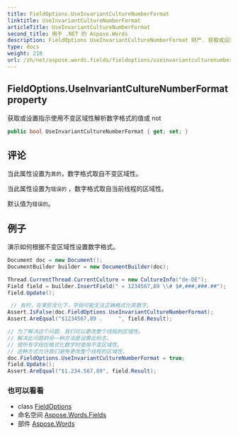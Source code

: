 ```yaml
---
title: FieldOptions.UseInvariantCultureNumberFormat
linktitle: UseInvariantCultureNumberFormat
articleTitle: UseInvariantCultureNumberFormat
second_title: 用于 .NET 的 Aspose.Words
description: FieldOptions UseInvariantCultureNumberFormat 财产. 获取或设置指示使用不变区域性解析数字格式的值或 not 在 C#.
type: docs
weight: 210
url: /zh/net/aspose.words.fields/fieldoptions/useinvariantculturenumberformat/
---
```

## FieldOptions.UseInvariantCultureNumberFormat property

获取或设置指示使用不变区域性解析数字格式的值或 not

```csharp
public bool UseInvariantCultureNumberFormat { get; set; }
```

## 评论

当此属性设置为`真的`，数字格式取自不变区域性。

当此属性设置为`错误的` ，数字格式取自当前线程的区域性。

默认值为`错误的`。

## 例子

演示如何根据不变区域性设置数字格式。

```csharp
Document doc = new Document();
DocumentBuilder builder = new DocumentBuilder(doc);

Thread.CurrentThread.CurrentCulture = new CultureInfo("de-DE");
Field field = builder.InsertField(" = 1234567,89 \\# $#,###,###.##");
field.Update();

 // 有时，在某些文化下，字段可能无法正确格式化其数字。
Assert.IsFalse(doc.FieldOptions.UseInvariantCultureNumberFormat);
Assert.AreEqual("$1234567,89 .     ", field.Result);

// 为了解决这个问题，我们可以更改整个线程的区域性。
// 解决此问题的另一种方法是设置此标志，
// 使所有字段在格式化数字时使用不变区域性。
// 这种方式允许我们避免更改整个线程的区域性。
doc.FieldOptions.UseInvariantCultureNumberFormat = true;
field.Update();
Assert.AreEqual("$1.234.567,89", field.Result);
```

### 也可以看看

* class [FieldOptions](../)
* 命名空间 [Aspose.Words.Fields](../../../aspose.words.fields/)
* 部件 [Aspose.Words](../../../)
